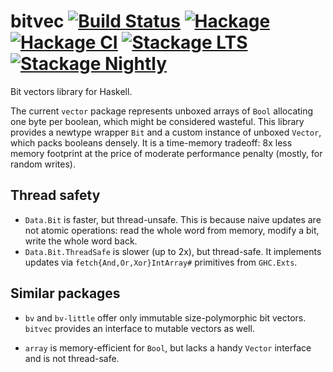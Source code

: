 # bitvec [![Build Status](https://travis-ci.org/Bodigrim/bitvec.svg)](https://travis-ci.org/Bodigrim/bitvec) [![Hackage](http://img.shields.io/hackage/v/bitvec.svg)](https://hackage.haskell.org/package/bitvec) [![Hackage CI](https://matrix.hackage.haskell.org/api/v2/packages/bitvec/badge)](https://matrix.hackage.haskell.org/package/bitvec) [![Stackage LTS](http://stackage.org/package/bitvec/badge/lts)](http://stackage.org/lts/package/bitvec) [![Stackage Nightly](http://stackage.org/package/bitvec/badge/nightly)](http://stackage.org/nightly/package/bitvec)

Bit vectors library for Haskell.

The current `vector` package represents unboxed arrays of `Bool`
allocating one byte per boolean, which might be considered wasteful.
This library provides a newtype wrapper `Bit` and a custom instance
of unboxed `Vector`, which packs booleans densely.
It is a time-memory tradeoff: 8x less memory footprint
at the price of moderate performance penalty
(mostly, for random writes).

## Thread safety

* `Data.Bit` is faster, but thread-unsafe. This is because
  naive updates are not atomic operations: read the whole word from memory,
  modify a bit, write the whole word back.
* `Data.Bit.ThreadSafe` is slower (up to 2x), but thread-safe.
  It implements updates via `fetch{And,Or,Xor}IntArray#` primitives
  from `GHC.Exts`.

## Similar packages

* `bv` and `bv-little`
  offer only immutable size-polymorphic bit vectors.
  `bitvec` provides an interface to mutable vectors as well.

* `array` is memory-efficient for `Bool`, but lacks
  a handy `Vector` interface and is not thread-safe.
